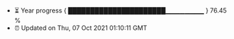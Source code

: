 - ⏳ Year progress { ██████████████████████▁▁▁▁▁▁▁▁ } 76.45 %
- ⏰ Updated on Thu, 07 Oct 2021 01:10:11 GMT


